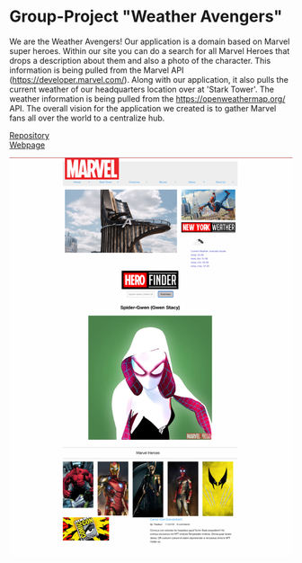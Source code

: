 <!-- @format -->

# Group-Project "Weather Avengers"

We are the Weather Avengers!
Our application is a domain based on Marvel super heroes. Within our site you can do a search for all Marvel Heroes
that drops a description about them and also a photo of the character. This information is being pulled from the Marvel API (https://developer.marvel.com/).
Along with our application, it also pulls the current weather of our headquarters location over at 'Stark Tower'. The weather information is being pulled
from the https://openweathermap.org/ API.
The overall vision for the application we created is to gather Marvel fans all over the world to a centralize hub.

[Repository](https://github.com/AndresSilva1/Group-Project)  
[Webpage](https://andressilva1.github.io/Group-Project/)

![Screenshot](assets/screenshot.png)
